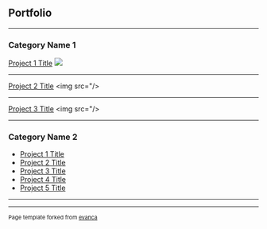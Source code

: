 ## Portfolio

---

### Category Name 1 

[Project 1 Title](/sample_page)
<img src=/>

---
[Project 2 Title](/pdf/sample_presentation.pdf)
<img src="/>

---
[Project 3 Title](http://example.com/)
<img src="/>

---

### Category Name 2

- [Project 1 Title](http://example.com/)
- [Project 2 Title](http://example.com/)
- [Project 3 Title](http://example.com/)
- [Project 4 Title](http://example.com/)
- [Project 5 Title](http://example.com/)

---




---
<p style="font-size:11px">Page template forked from <a href="https://github.com/evanca/quick-portfolio">evanca</a></p>
<!-- Remove above link if you don't want to attibute -->
